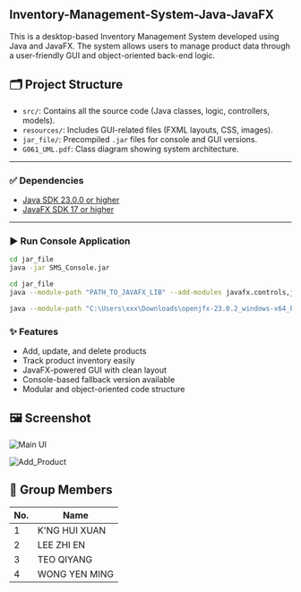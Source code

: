 ## Inventory-Management-System-Java-JavaFX
This is a desktop-based Inventory Management System developed using Java and JavaFX. The system allows users to manage product data through a user-friendly GUI and object-oriented back-end logic.


## 🗂️ Project Structure
- `src/`: Contains all the source code (Java classes, logic, controllers, models).
- `resources/`: Includes GUI-related files (FXML layouts, CSS, images).
- `jar_file/`: Precompiled `.jar` files for console and GUI versions.
- `G061_UML.pdf`: Class diagram showing system architecture.

---

### ✅ Dependencies

- [Java SDK 23.0.0 or higher](https://www.oracle.com/java/technologies/downloads/)
- [JavaFX SDK 17 or higher](https://gluonhq.com/products/javafx/)

---

### ▶️ Run Console Application

```bash
cd jar_file
java -jar SMS_Console.jar
```

```bash
cd jar_file
java --module-path "PATH_TO_JAVAFX_LIB" --add-modules javafx.controls,javafx.fxml -jar SMS_UI.jar
```

```bash
java --module-path "C:\Users\xxx\Downloads\openjfx-23.0.2_windows-x64_bin-sdk\javafx-sdk-23.0.2\lib" --add-modules javafx.controls,javafx.fxml -jar SMS_UI.jar
```

### ✨ Features
- Add, update, and delete products
- Track product inventory easily
- JavaFX-powered GUI with clean layout
- Console-based fallback version available
- Modular and object-oriented code structure


## 🖼️ Screenshot

![Main UI](Screenshots/main-ui.jpg)

![Add_Product](screenshots/add-product.jpg)

## 👥 Group Members

| No. | Name             |
|-----|------------------|
| 1   | K'NG HUI XUAN    |
| 2   | LEE ZHI EN       |
| 3   | TEO QIYANG       |
| 4   | WONG YEN MING    |
